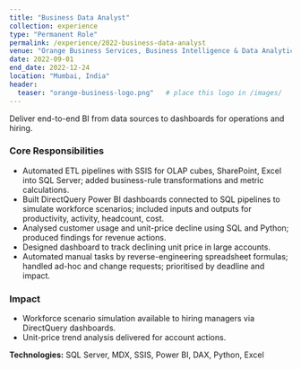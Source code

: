 ```yaml
---
title: "Business Data Analyst"
collection: experience
type: "Permanent Role"
permalink: /experience/2022-business-data-analyst
venue: "Orange Business Services, Business Intelligence & Data Analytics"
date: 2022-09-01
end_date: 2022-12-24
location: "Mumbai, India"
header:
  teaser: "orange-business-logo.png"   # place this logo in /images/
---
```


Deliver end-to-end BI from data sources to dashboards for operations and hiring.  

### Core Responsibilities  
- Automated ETL pipelines with SSIS for OLAP cubes, SharePoint, Excel into SQL Server; added business-rule transformations and metric calculations.  
- Built DirectQuery Power BI dashboards connected to SQL pipelines to simulate workforce scenarios; included inputs and outputs for productivity, activity, headcount, cost.  
- Analysed customer usage and unit-price decline using SQL and Python; produced findings for revenue actions.  
- Designed dashboard to track declining unit price in large accounts.  
- Automated manual tasks by reverse-engineering spreadsheet formulas; handled ad-hoc and change requests; prioritised by deadline and impact.  

### Impact  
- Workforce scenario simulation available to hiring managers via DirectQuery dashboards.  
- Unit-price trend analysis delivered for account actions.  

**Technologies:** SQL Server, MDX, SSIS, Power BI, DAX, Python, Excel  
